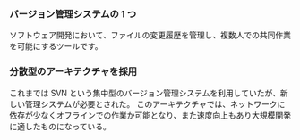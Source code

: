 
### バージョン管理システムの 1 つ

ソフトウェア開発において、ファイルの変更履歴を管理し、複数人での共同作業を可能にするツールです。

### 分散型のアーキテクチャを採用

これまでは SVN という集中型のバージョン管理システムを利用していたが、新しい管理システムが必要とされた。
このアーキテクチャでは、ネットワークに依存が少なくオフラインでの作業か可能となり、また速度向上もあり大規模開発に適したものになっている。
